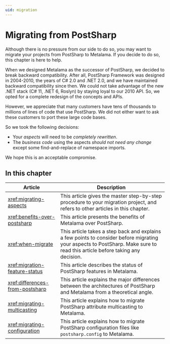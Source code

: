 ```yaml
---
uid: migration
---
```


# Migrating from PostSharp

 Although there is no pressure from our side to do so, you may want to migrate your projects from PostSharp to Metalama. If you decide to do so, this chapter is here to help.

 When we designed Metalama as the successor of PostSharp, we decided to break backward compatibility. After all, PostSharp Framework was designed in 2004-2010, the years of C# 2.0 and .NET 2.0, and we have maintained backward compatibility since then. We could not take advantage of the new .NET stack (C# 11, .NET 6, Roslyn) by staying loyal to our 2010 API. So, we opted for a complete redesign of the concepts and APIs. 
 
 However, we appreciate that many customers have tens of thousands to millions of lines of code that use PostSharp. We did not either want to ask these customers to port these large code bases.

 So we took the following decisions:

 * Your _aspects_ will need to be _completely rewritten_.
 * The _business code_ using the aspects _should not need any change_ except some find-and-replace of namespace imports.

We hope this is an acceptable compromise.

## In this chapter

Article | Description
-|-
<xref:migrating-aspects> | This article gives the master step-by-step procedure to your migration project, and refers to other articles in this chapter.
<xref:benefits-over-postsharp> | This article presents the benefits of Metalama over PostSharp.
<xref:when-migrate> | This article takes a step back and explains a few points to consider before migrating your aspects to PostSharp. Make sure to read this article before taking any decision.
<xref:migration-feature-status> | This article describes the status of PostSharp features in Metalama. 
<xref:differences-from-postsharp> | This article explains the major differences between the architectures of PostSharp and Metalama from a theoretical angle.
<xref:migrating-multicasting> | This article explains how to migrate PostSharp attribute multicasting to Metalama.
<xref:migrating-configuration> | This article explains how to migrate PostSharp configuration files like `postsharp.config` to Metalama.



